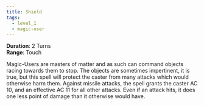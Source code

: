 ```yaml
---
title: Shield
tags:
  - level_1
  - magic-user
---
```

**Duration**: 2 Turns  
**Range**: Touch  

Magic-Users are masters of matter and as such can command objects racing towards them to stop. The objects are sometimes impertinent, it is true, but this spell will protect the caster from many attacks which would otherwise harm them. Against missile attacks, the spell grants the caster AC 10, and an effective AC 11 for all other attacks. Even if an attack hits, it does one less point of damage than it otherwise would have.

